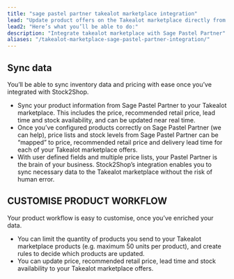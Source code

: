 ```yaml
---
title: "sage pastel partner takealot marketplace integration"
lead: "Update product offers on the Takealot marketplace directly from your Pastel Partner. Stock2Shop’s simple integration will streamline your operation by reducing duplicate data capture, and ensuring your product information on Takealot is up to date."
lead2: "Here’s what you’ll be able to do:"
description: "Integrate takealot marketplace with Sage Pastel Partner"
aliases: "/takealot-marketplace-sage-pastel-partner-integration/"
---
```


Sync data
---------

You’ll be able to sync inventory data and pricing with ease once you’ve integrated with Stock2Shop.

*   Sync your product information from Sage Pastel Partner to your Takealot marketplace. This includes the price, recommended retail price, lead time and stock availability, and can be updated near real time.
*   Once you’ve configured products correctly on Sage Pastel Partner (we can help), price lists and stock levels from Sage Pastel Partner can be “mapped” to price, recommended retail price and delivery lead time for each of your Takealot marketplace offers.
*   With user defined fields and multiple price lists, your Pastel Partner is the brain of your business. Stock2Shop’s integration enables you to sync necessary data to the Takealot marketplace without the risk of human error.

CUSTOMISE PRODUCT WORKFLOW
--------------------------

Your product workflow is easy to customise, once you’ve enriched your data.

*   You can limit the quantity of products you send to your Takealot marketplace products (e.g. maximum 50 units per product), and create rules to decide which products are updated.
*   You can update price, recommended retail price, lead time and stock availability to your Takealot marketplace offers.

